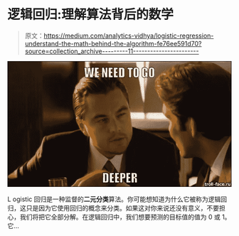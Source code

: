# 逻辑回归:理解算法背后的数学

> 原文：<https://medium.com/analytics-vidhya/logistic-regression-understand-the-math-behind-the-algorithm-fe76ee591d70?source=collection_archive---------11----------------------->

![](img/5a70fd6668a7737e3ee5b062796c8da8.png)

L ogistic 回归是一种监督的**二元分类**算法。你可能想知道为什么它被称为逻辑回归，这只是因为它使用回归的概念来分类。如果这对你来说还没有意义，不要担心，我们将把它全部分解。在逻辑回归中，我们想要预测的目标值的值为 0 或 1。它…